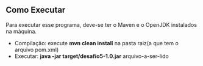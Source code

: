 Como Executar
---
Para executar esse programa, deve-se ter o Maven e o OpenJDK instalados na máquina.  
- Compilação: execute **mvn clean install** na pasta raiz(a que tem o arquivo pom.xml)  
- Executar: **java -jar target/desafio5-1.0.jar** arquivo-a-ser-lido
